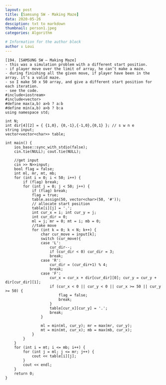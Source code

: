 ```yaml
---
layout: post
title: [Samsung SW - Making Maze]
data: 2020-05-26
desciption: txt to markdown
thumbnail: person1.jpeg
categories: Algorithm

# Information for the author block
author : Loui
---
```


	﻿[194. [SAMSUNG SW – Making Maze]
	- this was a simulation problem with a different start position.
	- if player move over the limit of array, he can’t make a maze.
	- during finishing all the given move, if player have been in the array. it’s a valid maze.
	- so I make 50 x 50 array, and give a different start position for each iteration.
	- see the code.
	#include<iostream>
	#include<vector>
	#define max(a,b) a>b ? a:b
	#define min(a,b) a>b ? b:a
	using namespace std;
	
	int N;
	int dir[4][2] = { {1,0}, {0,-1},{-1,0},{0,1} }; // s w n e
	string input;
	vector<vector<char>> table;
	
	int main() {
		ios_base::sync_with_stdio(false);
		cin.tie(NULL); cout.tie(NULL);
	
		//get input
		cin >> N>>input;
		bool flag = false;
		int ml, mr, mt, mb;
		for (int i = 0; i < 50; i++) {
			if (flag) break;
			for (int j = 0; j < 50; j++) {
				if (flag) break;
				flag = true;
				table.assign(50, vector<char>(50, '#'));
				// allocate start position
				table[i][j] = '.';
				int cur_x = i; int cur_y = j;
				int cur_dir = 0;
				ml = j; mr = 0; mt = i; mb = 0;
				//take move
				for (int k = 0; k < N; k++) {
					char cur_move = input[k];
					switch (cur_move){
					case 'L':
						cur_dir--;
						if (cur_dir < 0) cur_dir = 3;
						break;
					case 'R':
						cur_dir = (cur_dir+1) % 4;
						break;
					case 'F':
						cur_x = cur_x + dir[cur_dir][0]; cur_y = cur_y + dir[cur_dir][1];
						if (cur_x < 0 || cur_y < 0 || cur_x >= 50 || cur_y >= 50) {
							flag = false;
							break;
						}
						table[cur_x][cur_y] = '.';
						break;
					}
					
					ml = min(ml, cur_y); mr = max(mr, cur_y);
					mt = min(mt, cur_x); mb = max(mb, cur_x);
				}
			}
		}
		for (int i = mt; i <= mb; i++) {
			for (int j = ml; j <= mr; j++) {
				cout << table[i][j];
			}
			cout << endl;
		}
		return 0;
	}
	
	
